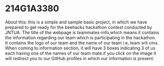 # 214G1A3380
About this: this is a simple and sample basic project, in which we have prepared to get ready for the beehacks hackathon contest conducted by JNTUA. The title of the webpage is teammates-info,which means it contains the information regarding our team which is participating in the hackathon. It contains the logo of our team and the name of our team i.e, team srit cms. When coming to information section, it will have 3 boxes indicating 3 of us each having one of the names of our team mate.if you click on the image it will redirect you to our GitHub profiles in which our information is present. 
